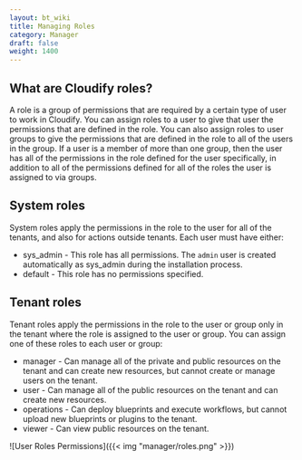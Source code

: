 ```yaml
---
layout: bt_wiki
title: Managing Roles
category: Manager
draft: false
weight: 1400
---
```


## What are Cloudify roles?

A role is a group of permissions that are required by a certain type of user to work in Cloudify. You can assign roles to a user to give that user the permissions that are defined in the role. You can also assign roles to user groups to give the permissions that are defined in the role to all of the users in the group.
If a user is a member of more than one group, then the user has all of the permissions in the role defined for the user specifically, in addition to all of the permissions defined for all of the roles the user is assigned to via groups.

## System roles

System roles apply the permissions in the role to the user for all of the tenants, and also for actions outside tenants.
Each user must have either:

* sys_admin - This role has all permissions. The `admin` user is created automatically as sys_admin during the installation process.
* default - This role has no permissions specified.

## Tenant roles

Tenant roles apply the permissions in the role to the user or group only in the tenant where the role is assigned to the user or group.
You can assign one of these roles to each user or group:

* manager - Can manage all of the private and public resources on the tenant and can create new resources,
  but cannot create or manage users on the tenant.
* user - Can manage all of the public resources on the tenant and can create new resources.
* operations - Can deploy blueprints and execute workflows, but cannot upload new blueprints or plugins to the tenant.
* viewer - Can view public resources on the tenant.

![User Roles Permissions]({{< img "manager/roles.png" >}})
